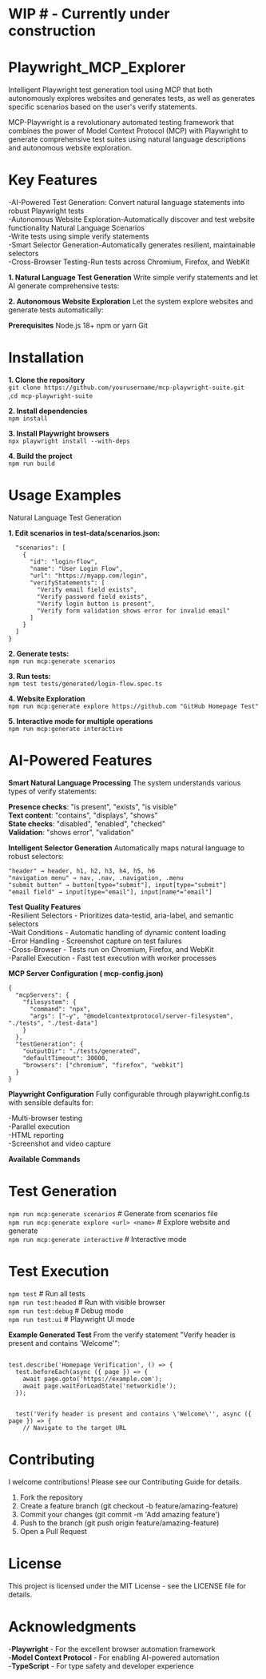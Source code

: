 # WIP # - Currently under construction <br/>

# Playwright_MCP_Explorer #
Intelligent Playwright test generation tool using MCP that both autonomously explores websites and generates tests, as well as generates specific scenarios based on the user's verify statements.


MCP-Playwright is a revolutionary automated testing framework that combines the power of Model Context Protocol (MCP) with Playwright to generate comprehensive test suites using natural language descriptions and autonomous website exploration.

# Key Features #
-AI-Powered Test Generation: Convert natural language statements into robust Playwright tests<br/>
-Autonomous Website Exploration-Automatically discover and test website functionality Natural Language Scenarios<br/>
-Write tests using simple verify statements<br/>
-Smart Selector Generation-Automatically generates resilient, maintainable selectors<br/>
-Cross-Browser Testing-Run tests across Chromium, Firefox, and WebKit<br/>

**1. Natural Language Test Generation**
Write simple verify statements and let AI generate comprehensive tests:

**2. Autonomous Website Exploration**
Let the system explore websites and generate tests automatically:
 
**Prerequisites**
Node.js 18+
npm or yarn
Git

# Installation #
**1. Clone the repository**<br/>
```git clone https://github.com/yourusername/mcp-playwright-suite.git```<br/>
,```cd mcp-playwright-suite```

**2. Install dependencies**<br/>
```npm install```

**3. Install Playwright browsers**<br/>
```npx playwright install --with-deps```

**4. Build the project**<br/>
```npm run build```


# Usage Examples #
Natural Language Test Generation

**1. Edit scenarios in  test-data/scenarios.json:**
```{
  "scenarios": [
    {
      "id": "login-flow",
      "name": "User Login Flow",
      "url": "https://myapp.com/login",
      "verifyStatements": [
        "Verify email field exists",
        "Verify password field exists", 
        "Verify login button is present",
        "Verify form validation shows error for invalid email"
      ]
    }
  ]
}
```

**2. Generate tests:**<br/>
```npm run mcp:generate scenarios```

**3. Run tests:**<br/>
```npm test tests/generated/login-flow.spec.ts```

**4. Website Exploration**<br/>
```npm run mcp:generate explore https://github.com "GitHub Homepage Test"```

**5. Interactive mode for multiple operations**<br/>
```npm run mcp:generate interactive```


# AI-Powered Features #
**Smart Natural Language Processing**
The system understands various types of verify statements:<br/>

**Presence checks**: "is present", "exists", "is visible"<br/>
**Text content**: "contains", "displays", "shows"<br/>
**State checks**: "disabled", "enabled", "checked"<br/>
**Validation**: "shows error", "validation"<br/>

**Intelligent Selector Generation**
Automatically maps natural language to robust selectors:

```"header" → header, h1, h2, h3, h4, h5, h6```<br/>
```"navigation menu" → nav, .nav, .navigation, .menu```<br/>
```"submit button" → button[type="submit"], input[type="submit"]```<br/>
```"email field" → input[type="email"], input[name*="email"]```<br/>

**Test Quality Features**<br/>
-Resilient Selectors - Prioritizes data-testid, aria-label, and semantic selectors<br/>
-Wait Conditions - Automatic handling of dynamic content loading<br/>
-Error Handling - Screenshot capture on test failures<br/>
-Cross-Browser - Tests run on Chromium, Firefox, and WebKit<br/>
-Parallel Execution - Fast test execution with worker processes<br/>

**MCP Server Configuration ( mcp-config.json)**
```
{
  "mcpServers": {
    "filesystem": {
      "command": "npx",
      "args": ["-y", "@modelcontextprotocol/server-filesystem", "./tests", "./test-data"]
    }
  },
  "testGeneration": {
    "outputDir": "./tests/generated",
    "defaultTimeout": 30000,
    "browsers": ["chromium", "firefox", "webkit"]
  }
}
```

**Playwright Configuration**
Fully configurable through  playwright.config.ts with sensible defaults for:

-Multi-browser testing<br/>
-Parallel execution<br/>
-HTML reporting<br/>
-Screenshot and video capture<br/>

**Available Commands**
# Test Generation
```npm run mcp:generate scenarios```            # Generate from scenarios file<br/>
```npm run mcp:generate explore <url> <name>``` # Explore website and generate<br/>
```npm run mcp:generate interactive```          # Interactive mode<br/>

# Test Execution  
```npm test```                                   # Run all tests<br/>
```npm run test:headed```                        # Run with visible browser<br/>
```npm run test:debug```                         # Debug mode<br/>
```npm run test:ui```                            # Playwright UI mode

**Example Generated Test**
From the verify statement "Verify header is present and contains 'Welcome'":

```import { test, expect } from '@playwright/test';

test.describe('Homepage Verification', () => {
  test.beforeEach(async ({ page }) => {
    await page.goto('https://example.com');
    await page.waitForLoadState('networkidle');
  });


  test('Verify header is present and contains \'Welcome\'', async ({ page }) => {
    // Navigate to the target URL
```

# Contributing <br/>
I welcome contributions! Please see our Contributing Guide for details.<br/>

1. Fork the repository<br/>
2. Create a feature branch (git checkout -b feature/amazing-feature)<br/>
3. Commit your changes (git commit -m 'Add amazing feature')<br/>
4. Push to the branch (git push origin feature/amazing-feature)<br/>
5. Open a Pull Request<br/>
   
# License 
This project is licensed under the MIT License - see the LICENSE file for details.

# Acknowledgments <br/>
-**Playwright** - For the excellent browser automation framework<br/>
-**Model Context Protocol** - For enabling AI-powered automation<br/>
-**TypeScript** - For type safety and developer experience<br/>
